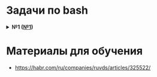 # Задачи по bash

<details>

<summary>
<b>№1 (<a href="task_1">№1</a>)</b>
</summary>

Написать скрипт, который принимает 2 параметра:
имя директории, строка текста
Скрипт выводит список имён файлов из заданной директории, в которых содержится заданная строка текста

</details>

# Материалы для обучения 
- https://habr.com/ru/companies/ruvds/articles/325522/